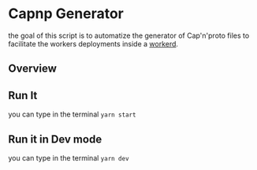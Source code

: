 # Capnp Generator

the goal of this script is to automatize the generator of Cap'n'proto files 
to facilitate the workers deployments inside a [workerd](https://github.com/cloudflare/workerd).

## Overview

## Run It

you can type in the terminal `yarn start`

## Run it in Dev mode

you can type in the terminal `yarn dev`
